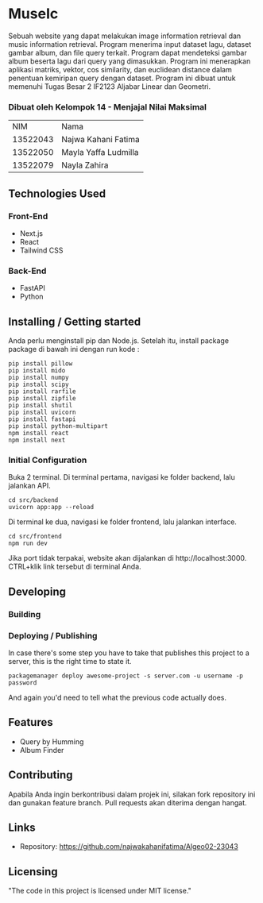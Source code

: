 <h1> MuseIc </h1>

Sebuah website yang dapat melakukan image information retrieval dan music information retrieval. Program menerima input dataset lagu, dataset gambar album, dan file query terkait. Program dapat mendeteksi gambar album beserta lagu dari query yang dimasukkan. Program ini menerapkan aplikasi matriks, vektor, cos similarity, dan euclidean distance dalam penentuan kemiripan query dengan dataset. Program ini dibuat untuk memenuhi Tugas Besar 2 IF2123 Aljabar Linear dan Geometri.

<div id="contributor">
  <strong>
    <h3>Dibuat oleh Kelompok 14 - Menjajal Nilai Maksimal</h3>
    <table align="center">
      <tr>
        <td>NIM</td>
        <td>Nama</td>
      </tr>
      <tr>
        <td>13522043</td>
        <td>Najwa Kahani Fatima</td>
      </tr>
      <tr>
        <td>13522050</td>
        <td>Mayla Yaffa Ludmilla</td>
      </tr>
      <tr>
        <td>13522079</td>
        <td>Nayla Zahira</td>
      </tr>
    </table>
  </strong>
</div>

## Technologies Used
### Front-End
- Next.js
- React
- Tailwind CSS

### Back-End
- FastAPI
- Python

## Installing / Getting started
Anda perlu menginstall pip dan Node.js.
Setelah itu, install package package di bawah ini dengan run kode :
```shell
pip install pillow
pip install mido
pip install numpy
pip install scipy
pip install rarfile
pip install zipfile
pip install shutil
pip install uvicorn
pip install fastapi
pip install python-multipart
npm install react
npm install next
```
### Initial Configuration

Buka 2 terminal.
Di terminal pertama, navigasi ke folder backend, lalu jalankan API.
```shell
cd src/backend
uvicorn app:app --reload
```
Di terminal ke dua, navigasi ke folder frontend, lalu jalankan interface.

```shell
cd src/frontend
npm run dev
```
Jika port tidak terpakai, website akan dijalankan di http://localhost:3000. CTRL+klik link tersebut di terminal Anda. 


## Developing

### Building


### Deploying / Publishing

In case there's some step you have to take that publishes this project to a
server, this is the right time to state it.

```shell
packagemanager deploy awesome-project -s server.com -u username -p password
```

And again you'd need to tell what the previous code actually does.

## Features

* Query by Humming
* Album Finder

## Contributing
Apabila Anda ingin berkontribusi dalam projek ini, silakan fork repository ini dan gunakan feature branch. Pull requests akan diterima dengan hangat.

## Links
- Repository: https://github.com/najwakahanifatima/Algeo02-23043

## Licensing

"The code in this project is licensed under MIT license."
